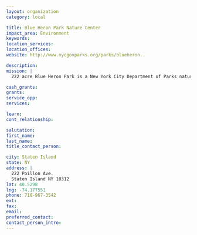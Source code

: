 ```yaml
---
layout: organization
category: local

title: Blue Heron Park Nature Center
impact_area: Environment
keywords: 
location_services: 
location_offices: 
website: http://www.nycgovparks.org/parks/blueheron..

description: 
mission: |
  222 acre Blue Heron Park is a New York City Department of Parks natural areas park which surrounds wetland ponds, swamps and streams which drain into the Raritan Bay. Organizaing programs to teach children and their families about nature

cash_grants: 
grants: 
service_opp: 
services: 

learn: 
cont_relationship: 

salutation: 
first_name: 
last_name: 
title_contact_person: 

city: Staten Island
state: NY
address: |
  222 Poillon Ave.  
  Staten Island NY 10312
lat: 40.5298
lng: -74.177551
phone: 718-967-3542
ext: 
fax: 
email: 
preferred_contact: 
contact_person_intro: 
---
```

